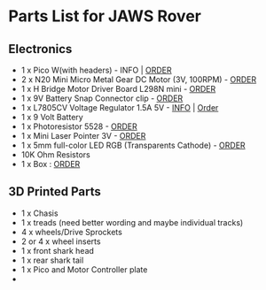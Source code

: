 # Parts List for JAWS Rover

## Electronics
- 1 x Pico W(with headers) - INFO | [ORDER](https://www.pishop.us/product/raspberry-pi-pico-wh-pre-soldered-headers/)
- 2 x N20 Mini Micro Metal Gear DC Motor (3V, 100RPM) - [ORDER](https://www.aliexpress.us/item/2251832836005412.html?spm=a2g0o.order_list.order_list_main.10.66241802U9bvYN&gatewayAdapt=glo2usa)
- 1 x H Bridge Motor Driver Board L298N mini - [ORDER](https://www.aliexpress.us/item/3256806563796055.html?spm=a2g0o.order_list.order_list_main.20.66241802U9bvYN&gatewayAdapt=glo2usa)
- 1 x 9V Battery Snap Connector clip - [ORDER](https://www.aliexpress.us/item/2251832639224754.html?spm=a2g0o.order_list.order_list_main.26.66241802U9bvYN&gatewayAdapt=glo2usa)
- 1 x L7805CV Voltage Regulator 1.5A 5V - [INFO](https://www.quarktwin.com/blogs/integrated%20circuit/l7805cv-pinout-a-comprehensive-guide-to-understanding-and-using-l7805cv-voltage-regulator/245) | [Order](https://www.aliexpress.us/item/3256806581142509.html?spm=a2g0o.order_list.order_list_main.37.66241802U9bvYN&gatewayAdapt=glo2usa)
- 1 x 9 Volt Battery
- 1 x Photoresistor 5528 - [ORDER](https://www.aliexpress.us/item/3256805782399608.html?spm=a2g0o.order_list.order_list_main.53.66241802U9bvYN&gatewayAdapt=glo2usa)
- 1 x Mini Laser Pointer 3V - [ORDER](https://www.aliexpress.us/item/2251800404204813.html?spm=a2g0o.order_list.order_list_main.58.66241802U9bvYN&gatewayAdapt=glo2usa)
- 1 x 5mm full-color LED RGB (Transparents Cathode) - [ORDER](https://www.aliexpress.us/item/3256805804520441.html?spm=a2g0o.order_list.order_list_main.74.66241802U9bvYN&gatewayAdapt=glo2usa)
- 10K Ohm Resistors
- 1 x Box : [ORDER](https://www.amazon.com/gp/product/B0C1MW7RXZ/ref=ppx_yo_dt_b_search_asin_title?ie=UTF8&th=1)

## 3D Printed Parts
- 1 x Chasis
- 1 x treads (need better wording and maybe individual tracks)
- 4 x wheels/Drive Sprockets
- 2 or 4 x wheel inserts
- 1 x front shark head
- 1 x rear shark tail
- 1 x Pico and Motor Controller plate
- 
